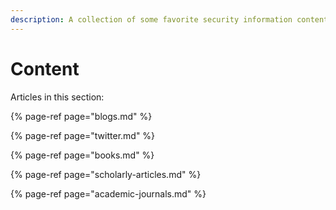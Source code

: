 ```yaml
---
description: A collection of some favorite security information content streams.
---
```


# Content

Articles in this section:

{% page-ref page="blogs.md" %}

{% page-ref page="twitter.md" %}

{% page-ref page="books.md" %}

{% page-ref page="scholarly-articles.md" %}

{% page-ref page="academic-journals.md" %}



